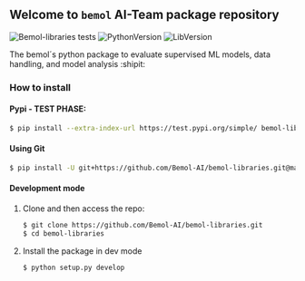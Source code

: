 ## Welcome to `bemol` AI-Team package repository
![Bemol-libraries tests](https://github.com/Bemol-AI/bemol-libraries/workflows/Bemol-libraries%20tests/badge.svg)
![PythonVersion](https://img.shields.io/badge/Python-3.6%2C%203.7%2C%20and%203.8%20-red)
![LibVersion](https://img.shields.io/badge/Version-1.0.0-blue)

The bemol´s python package to evaluate supervised ML models, data handling, and model analysis :shipit:

### How to install


#### Pypi - TEST PHASE:

```bash
$ pip install --extra-index-url https://test.pypi.org/simple/ bemol-libraries
```

#### Using Git
```bash
$ pip install -U git+https://github.com/Bemol-AI/bemol-libraries.git@main
````

#### Development mode

1. Clone and then access the repo:

   ```bash
   $ git clone https://github.com/Bemol-AI/bemol-libraries.git
   $ cd bemol-libraries
   ```

2. Install the package in dev mode
   ```bash
   $ python setup.py develop
   ```
